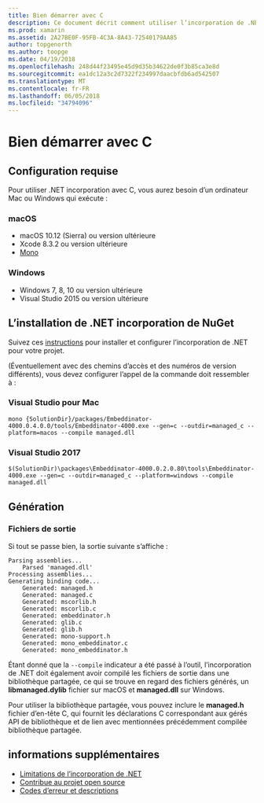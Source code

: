 ```yaml
---
title: Bien démarrer avec C
description: Ce document décrit comment utiliser l’incorporation de .NET pour incorporer le code .NET dans une application C. Elle explique comment utiliser l’incorporation de .NET dans Visual Studio 2017 et Visual Studio pour Mac.
ms.prod: xamarin
ms.assetid: 2A27BE0F-95FB-4C3A-8A43-72540179AA85
author: topgenorth
ms.author: toopge
ms.date: 04/19/2018
ms.openlocfilehash: 248d44f23495e45d9d35b34622de0f3b85ca3e8d
ms.sourcegitcommit: ea1dc12a3c2d7322f234997daacbfdb6ad542507
ms.translationtype: MT
ms.contentlocale: fr-FR
ms.lasthandoff: 06/05/2018
ms.locfileid: "34794096"
---
```

# <a name="getting-started-with-c"></a>Bien démarrer avec C

## <a name="requirements"></a>Configuration requise

Pour utiliser .NET incorporation avec C, vous aurez besoin d’un ordinateur Mac ou Windows qui exécute :

### <a name="macos"></a>macOS

* macOS 10.12 (Sierra) ou version ultérieure
* Xcode 8.3.2 ou version ultérieure
* [Mono](http://www.mono-project.com/download/)

### <a name="windows"></a>Windows

* Windows 7, 8, 10 ou version ultérieure
* Visual Studio 2015 ou version ultérieure

## <a name="installing-net-embedding-from-nuget"></a>L’installation de .NET incorporation de NuGet

Suivez ces [instructions](~/tools/dotnet-embedding/get-started/install/install.md) pour installer et configurer l’incorporation de .NET pour votre projet.

(Éventuellement avec des chemins d’accès et des numéros de version différents), vous devez configurer l’appel de la commande doit ressembler à :

### <a name="visual-studio-for-mac"></a>Visual Studio pour Mac

```shell
mono {SolutionDir}/packages/Embeddinator-4000.0.4.0.0/tools/Embeddinator-4000.exe --gen=c --outdir=managed_c --platform=macos --compile managed.dll
```

### <a name="visual-studio-2017"></a>Visual Studio 2017

```shell
$(SolutionDir)\packages\Embeddinator-4000.0.2.0.80\tools\Embeddinator-4000.exe --gen=c --outdir=managed_c --platform=windows --compile managed.dll
```

## <a name="generation"></a>Génération

### <a name="output-files"></a>Fichiers de sortie

Si tout se passe bien, la sortie suivante s’affiche :

```shell
Parsing assemblies...
    Parsed 'managed.dll'
Processing assemblies...
Generating binding code...
    Generated: managed.h
    Generated: managed.c
    Generated: mscorlib.h
    Generated: mscorlib.c
    Generated: embeddinator.h
    Generated: glib.c
    Generated: glib.h
    Generated: mono-support.h
    Generated: mono_embeddinator.c
    Generated: mono_embeddinator.h
```

Étant donné que la `--compile` indicateur a été passé à l’outil, l’incorporation de .NET doit également avoir compilé les fichiers de sortie dans une bibliothèque partagée, ce qui se trouve en regard des fichiers générés, un **libmanaged.dylib** fichier sur macOS et **managed.dll** sur Windows.

Pour utiliser la bibliothèque partagée, vous pouvez inclure le **managed.h** fichier d’en-tête C, qui fournit les déclarations C correspondant aux gérés API de bibliothèque et de lien avec mentionnées précédemment compilée bibliothèque partagée.

## <a name="further-reading"></a>informations supplémentaires

* [Limitations de l’incorporation de .NET](~/tools/dotnet-embedding/limitations.md)
* [Contribue au projet open source](https://github.com/mono/Embeddinator-4000/blob/master/Contributing.md)
* [Codes d’erreur et descriptions](~/tools/dotnet-embedding/errors.md)

